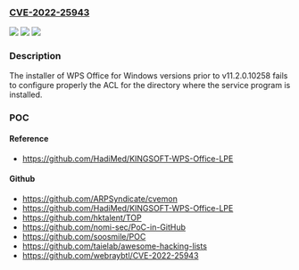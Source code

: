 ### [CVE-2022-25943](https://cve.mitre.org/cgi-bin/cvename.cgi?name=CVE-2022-25943)
![](https://img.shields.io/static/v1?label=Product&message=WPS%20Office%20for%20Windows&color=blue)
![](https://img.shields.io/static/v1?label=Version&message=n%2Fa&color=blue)
![](https://img.shields.io/static/v1?label=Vulnerability&message=CWE-276%3A%20Incorrect%20Default%20Permissions&color=brighgreen)

### Description

The installer of WPS Office for Windows versions prior to v11.2.0.10258 fails to configure properly the ACL for the directory where the service program is installed.

### POC

#### Reference
- https://github.com/HadiMed/KINGSOFT-WPS-Office-LPE

#### Github
- https://github.com/ARPSyndicate/cvemon
- https://github.com/HadiMed/KINGSOFT-WPS-Office-LPE
- https://github.com/hktalent/TOP
- https://github.com/nomi-sec/PoC-in-GitHub
- https://github.com/soosmile/POC
- https://github.com/taielab/awesome-hacking-lists
- https://github.com/webraybtl/CVE-2022-25943

